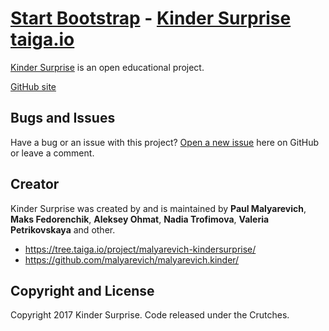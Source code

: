 # [Start Bootstrap](http://startbootstrap.com/) - [Kinder Surprise taiga.io](https://tree.taiga.io/project/malyarevich-kindersurprise/taskboard/2nd-sprint-48)

[Kinder Surprise](http://startbootstrap.com/template-overviews/sb-admin-2/) is an open educational project.

[GitHub site](http://malyarevich.github.io/)




## Bugs and Issues

Have a bug or an issue with this project? [Open a new issue](https://github.com/malyarevich/malyarevich.kinder/issues) here on GitHub or leave a comment.

## Creator

Kinder Surprise was created by and is maintained by **Paul Malyarevich**, **Maks Fedorenchik**, **Aleksey Ohmat**, **Nadia Trofimova**, **Valeria Petrikovskaya** and other.

* https://tree.taiga.io/project/malyarevich-kindersurprise/
* https://github.com/malyarevich/malyarevich.kinder/



## Copyright and License

Copyright 2017 Kinder Surprise. Code released under the Crutches. 
